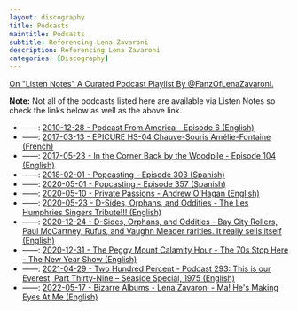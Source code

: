 ```yaml
---
layout: discography
title: Podcasts
maintitle: Podcasts
subtitle: Referencing Lena Zavaroni
description: Referencing Lena Zavaroni
categories: [Discography]
---
```


<a class="external link" href="https://www.listennotes.com/playlists/fanzoflenazavaronis-podcast-playlist-PurfeKTGNZW/episodes/?sort_type=oldest_published_first">On "Listen Notes" A Curated Podcast Playlist By @FanzOfLenaZavaroni.</a>
<p><strong>Note:</strong> Not all of the podcasts listed here are available via Listen Notes so check the links below as well as the above link.</p>

<ul>
<li> ——: <a href="/discography/podcasts/2010-12-28-podcast-from-america">2010-12-28 - Podcast From America - Episode 6 (English)</a></li>

<li> ——: <a href="/discography/podcasts/2017-03-13-epicure-hs-04-chauve-souris-amélie-fontaine">2017-03-13 - EPICURE HS-04 Chauve-Souris Amélie-Fontaine (French)</a></li>

<li> ——: <a href="/discography/podcasts/2017-05-23-in-the-corner-back-by-the-woodpile">2017-05-23 - In the Corner Back by the Woodpile - Episode 104 (English)</a></li>

<li> ——: <a href="/discography/podcasts/2018-02-01-popcasting303">2018-02-01 - Popcasting - Episode 303 (Spanish)</a></li>

<li> ——: <a href="/discography/podcasts/2020-05-01-popcasting357">2020-05-01 - Popcasting - Episode 357 (Spanish)</a></li>

<li> ——: <a href="/discography/podcasts/2020-05-10-private-passions">2020-05-10 - Private Passions - Andrew O'Hagan (English)</a></li>

<!-- <li> ——: <a href="/discography/podcasts/2020-12-15-bimm-there-done-that">2020-12-15 - Bimm There, Done That (English)</a></li> -->

<li> ——: <a href="/discography/podcasts/2020-05-23-d-sides-orphans-and-oddities">2020-05-23 - D-Sides, Orphans, and Oddities - The Les Humphries Singers Tribute!!! (English)</a></li>

<li> ——: <a href="/discography/podcasts/2020-12-24-d-sides-orphans-and-oddities">2020-12-24 - D-Sides, Orphans, and Oddities - Bay City Rollers, Paul McCartney, Rufus, and Vaughn Meader rarities. It really sells itself (English)</a></li>

<li> ——: <a href="/discography/podcasts/2020-12-31-the-70s-stop-here">2020-12-31 - The Peggy Mount Calamity Hour - The 70s Stop Here - The New Year Show (English)</a></li>

<li> ——: <a href="/discography/podcasts/2021-04-29-two-hundred-percent">2021-04-29 - Two Hundred Percent - Podcast 293: This is our Everest, Part Thirty-Nine – Seaside Special, 1975 (English)</a></li>

<li> ——: <a href="/discography/podcasts/2022-05-17-bizarre-albums">2022-05-17 - Bizarre Albums - Lena Zavaroni - Ma! He's Making Eyes At Me (English)</a></li>
</ul>
